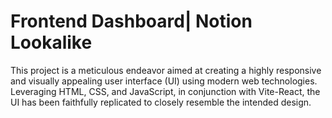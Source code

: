 # Frontend Dashboard| Notion Lookalike
 This project is a meticulous endeavor aimed at creating a highly responsive and visually appealing user interface (UI) using modern web technologies. Leveraging HTML, CSS, and JavaScript, in conjunction with Vite-React, the UI has been faithfully replicated to closely resemble the intended design.
